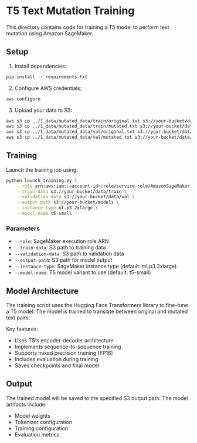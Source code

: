 # T5 Text Mutation Training

This directory contains code for training a T5 model to perform text mutation using Amazon SageMaker.

## Setup

1. Install dependencies:
```bash
pip install -r requirements.txt
```

2. Configure AWS credentials:
```bash
aws configure
```

3. Upload your data to S3:
```bash
aws s3 cp ../1_data/mutated_data/train/original.txt s3://your-bucket/data/train/original.txt
aws s3 cp ../1_data/mutated_data/train/mutated.txt s3://your-bucket/data/train/mutated.txt
aws s3 cp ../1_data/mutated_data/val/original.txt s3://your-bucket/data/val/original.txt
aws s3 cp ../1_data/mutated_data/val/mutated.txt s3://your-bucket/data/val/mutated.txt
```

## Training

Launch the training job using:

```bash
python launch_training.py \
    --role arn:aws:iam::<account-id>:role/service-role/AmazonSageMaker-ExecutionRole \
    --train-data s3://your-bucket/data/train \
    --validation-data s3://your-bucket/data/val \
    --output-path s3://your-bucket/models \
    --instance-type ml.p3.2xlarge \
    --model-name t5-small
```

### Parameters

- `--role`: SageMaker execution role ARN
- `--train-data`: S3 path to training data
- `--validation-data`: S3 path to validation data
- `--output-path`: S3 path for model output
- `--instance-type`: SageMaker instance type (default: ml.p3.2xlarge)
- `--model-name`: T5 model variant to use (default: t5-small)

## Model Architecture

The training script uses the Hugging Face Transformers library to fine-tune a T5 model. The model is trained to translate between original and mutated text pairs.

Key features:
- Uses T5's encoder-decoder architecture
- Implements sequence-to-sequence training
- Supports mixed precision training (FP16)
- Includes evaluation during training
- Saves checkpoints and final model

## Output

The trained model will be saved to the specified S3 output path. The model artifacts include:
- Model weights
- Tokenizer configuration
- Training configuration
- Evaluation metrics 
